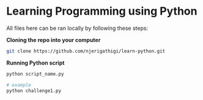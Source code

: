 # Learning Programming using Python

All files here can be ran locally by following these steps:

**Cloning the repo into your computer**
```sh
git clone https://github.com/njerigathigi/learn-python.git
```

**Running Python script**
```sh
python script_name.py

# example
python challenge1.py
```
